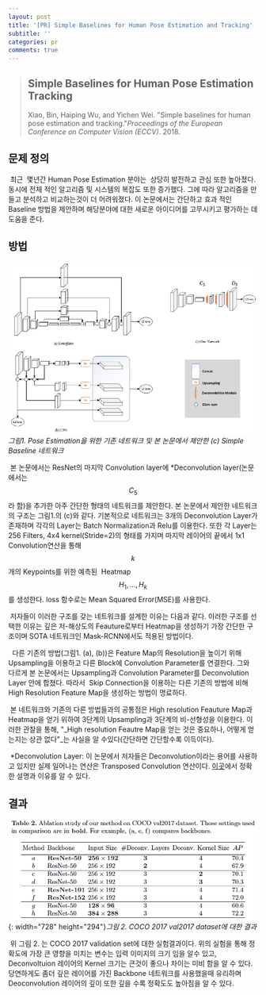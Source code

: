 ```yaml
---
layout: post
title: '[PR] Simple Baselines for Human Pose Estimation and Tracking'
subtitle: ''
categories: pr
comments: true
---
```

> ## **Simple Baselines for Human Pose Estimation Tracking**
>
> Xiao, Bin, Haiping Wu, and Yichen Wei. "Simple baselines for human pose estimation and tracking."_Proceedings of the European Conference on Computer Vision (ECCV)_. 2018.

## 문제 정의

 최근  몇년간 Human Pose Estimation 분야는  상당히 발전하고 관심 또한 높아졌다. 동시에 전체 적인 알고리즘 및 시스템의 복잡도 또한 증가했다. 그에 따라 알고리즘을 만들고 분석하고 비교하는것이 더 어려워졌다. 이 논문에서는 간단하고 효과 적인 Baseline 방법을 제안하며 해당분야에 대한 새로운 아이디어를 고무시키고 평가하는 데 도움을 준다.

## 방법

![](/assets/img/2020-01-17-16-43-56.png)*그림1. Pose Estimation을 위한 기존 네트워크 및 본 논문에서 제안한 (c) Simple Baseline 네트워크*<br>

 본 논문에서는 ResNet의 마지막 Convolution layer에 \*Deconvolution layer(논문에서는 $$C_5$$라 함)을 추가한 아주 간단한 형태의 네트워크를 제안한다. 본 논문에서 제안한 네트워크의 구조는 그림1.의 (c)와 같다. 기본적으로 네트워크는 3개의 Deconvolution Layer가 존재하며 각각의 Layer는 Batch Normalization과 Relu를 이용한다. 또한 각 Layer는 256 Filters, 4x4 kernel(Stride=2)의 형태를 가지며 마지막 레이어의 끝에서 1x1 Convolution연산을 통해  $$k$$개의 Keypoints를 위한 예측된  Heatmap $${H_1,...,H_k}$$를 생성한다. loss 함수로는 Mean Squared Error(MSE)를 사용한다.

 저자들이 이러한 구조를 갖는 네트워크를 설계한 이유는 다음과 같다. 이러한 구조를 선택한 이유는 깊은 저-해상도의 Feauture로부터 Heatmap을 생성하기 가장 간단한 구조이며 SOTA 네트워크인 Mask-RCNN에서도 적용된 방법이다.

  다른 기존의 방법(그림1. (a), (b))은 Feature Map의 Resolution을 높이기 위해 Upsampling을 이용하고 다른 Block에 Convolution Parameter를 연결한다. 그와 다르게 본 논문에서는 Upsampling과 Convolution Parameter를 Deconvolution Layer 안에 합쳤다. 따라서  Skip Connection을 이용하는 다른 기존의 방법에 비해 High Resolution Feature Map을 생성하는 방법이 명료하다.

 본 네트워크와 기존의 다른 방법들과의 공통점은 High resolution Feauture Map과 Heatmap을 얻기 위하여 3단계의 Upsampling과 3단계의 비-선형성을 이용한다. 이러한 관찰을 통해, "_High resolution Feautre Map을 얻는 것은 중요하나, 어떻게 얻는지는 상관 없다"_는 사실을 알 수있다(간단하면 간단할수록 이득이다).

 \*Deconvolution Layer: 이 논문에서 저자들은 Deconvolution이라는 용어를 사용하고 있지만 실제 일어나는 연산은 Transposed Convolution 연산이다. [이곳](https://datascience.stackexchange.com/questions/6107/what-are-deconvolutional-layers)에서 정확한 설명과 이유를 알 수 있다.

## 결과

![](/assets/img/2020-01-17-16-46-52.png){: width="728" height="294"}*그림 2. COCO 2017 val2017  dataset에 대한 결과*

 위 그림 2. 는 COCO 2017 validation set에 대한 실험결과이다. 위의 실험을 통해 정확도에 가장 큰 영향을 미치는 변수는 입력 이미지의 크기 임을 알수 있고, Deconvoltuion 레이어의 Kernel 크기는 큰것이 좋으나 차이는 미비 함을 알 수 있다. 당연하게도 좀더 깊은 레이어를 가진 Backbone 네트워크를 사용했을때 유리하며 Deoconvolution 레이어의 깊이 또한 깊을 수록 정확도도 높아짐을 알 수 있다.